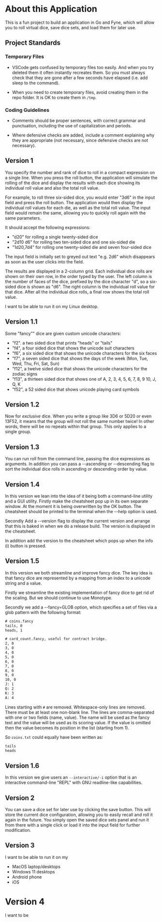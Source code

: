 # About this Application

This is a fun project to build an application in Go and Fyne, which will 
allow you to roll virtual dice, save dice sets, and load them for later use.

## Project Standards

### Temporary Files

- VSCode gets confused by temporary files too easily. And when you try 
  deleted them it often instantly recreates them. So you must always check
  that they are gone after a few seconds have elapsed (i.e. add sleep to
  the command).

- When you need to create temporary files, avoid creating them in the repo 
  folder. It is OK to create them in `/tmp`.

### Coding Guidelines

- Comments should be proper sentences, with correct grammar and punctuation,
  including the use of capitalization and periods.

- Where defensive checks are added, include a comment explaining why they are
  appropriate (not necessary, since defensive checks are not necessary).

## Version 1

You specify the number and rank of dice to roll in a compact expression on a 
single line. When you press the roll button, the application will simulate the
rolling of the dice and display the results with each dice showing its individual
roll value and also the total roll value.

For example, to roll three six-sided dice, you would enter "3d6" in the input
field and press the roll button. The application would then display the 
individual roll values for each die, as well as the total roll value. The
input field would remain the same, allowing you to quickly roll again with
the same parameters.

It should accept the following expressions:

- "d20" for rolling a single twenty-sided dice
- "2d10 d6" for rolling two ten-sided dice and one six-sided die
- "1d20,7d4" for rolling one twenty-sided die and seven four-sided dice

The input field is initially set to greyed out text "e.g. 2d6" which disappears
as soon as the user clicks into the field.

The results are displayed in a 2-column grid. Each individual dice rolls are
shown on their own row, in the order typed by the user. The left column is the
number of faces of the dice, prefixed by the dice character "d", so a six-sided
dice is shown as "d6". The right column is the individual roll value for that
dice. After all the individual dice rolls, a final row shows the total roll value.

I want to be able to run it on my Linux desktop.

## Version 1.1

Some "fancy"" dice are given custom unicode characters:

- "f2". a two sided dice that prints "heads" or "tails"
- "f4", a four sided dice that shows the unicode suit characters
- "f6", a six sided dice that shows the unicode characters for the six faces
- "f7", a seven sided dice that shows the days of the week (Mon, Tue, Wed, Thu, Fri, Sat, Sun)
- "f12", a twelve sided dice that shows the unicode characters for the zodiac signs
- "f13", a thirteen sided dice that shows one of A, 2, 3, 4, 5, 6, 7, 8, 9 10, J, Q, K
- "f52", a 52 sided dice that shows unicode playing card symbols

## Version 1.2

Now for _exclusive_ dice. When you write a group like 3D6 or 5D20 or even 13F52, 
it means that the group will not roll the same number twice! In other words, 
there will be no repeats within that group. This only applies to a single
group.

## Version 1.3

You can run roll from the command line, passing the dice expressions as arguments.
In addition you can pass a --ascending or --descending flag to sort the individual 
dice rolls in ascending or descending order by value.

## Version 1.4

In this version we lean into the idea of it being both a command-line utility
and a GUI utility. Firstly make the cheatsheet pop up in its own separate 
window. At the moment it is being overwritten by the OK button. The cheatsheet
should be printed to the terminal when the --help option is used.

Secondly Add a --version flag to display the current version and 
arrange that this is baked in when we do a release build. The version is 
displayed in the cheatsheet.

In addition add the version to the cheatsheet which pops up when the info (i)
button is pressed. 

## Version 1.5

In this version we both streamline and improve fancy dice. The key idea is
that fancy dice are represented by a mapping from an index to a unicode string
and a value. 

Firstly we streamline the existing implementation of fancy dice to get rid of
the scaling. But we should continue to use Monotype.

Secondly we add a --fancy=GLOB option, which specifies a set of files via a glob
pattern with the following format:

```txt
# coins.fancy
tails, 0
heads, 1
```

```txt
# card_count.fancy, useful for contract bridge.
2, 0
3, 0
4, 0
5, 0
6, 0
7, 0
8, 0
9, 0
10, 0
J: 1
Q: 2
K: 3
A: 4
```

Lines starting with `#` are removed. Whitespace-only lines are removed. There
must be at least one non-blank line. The lines are comma-separated with one or
two fields (name, value). The name will be used as the fancy text and the value
will be used as its scoring value. If the value is omitted then the value 
becomes its position in the list (starting from 1).

So `coins.txt` could equally have been written as:

```txt
tails
heads
```

## Version 1.6

In this version we give users an `--interactive/-i` option that is an
interactive command-line "REPL" with GNU readline-like capabilities. 

## Version 2

You can save a dice set for later use by clicking the save button. This will 
store the current dice configuration, allowing you to easily recall and roll 
it again in the future. You simply open the saved dice sets panel and run it 
from there with a single click or load it into the input field for further 
modification.

## Version 3

I want to be able to run it on my 

- MacOS laptop/desktops
- Windows 11 desktops 
- Android phone
- iOS

# Version 4

I want to be